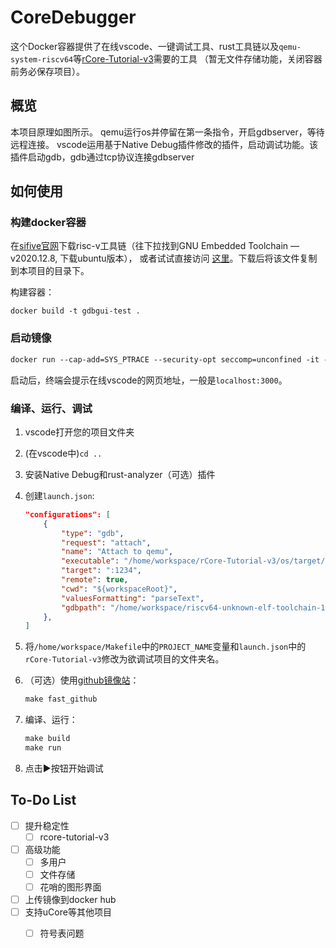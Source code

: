 # CoreDebugger
这个Docker容器提供了在线vscode、一键调试工具、rust工具链以及`qemu-system-riscv64`等[rCore-Tutorial-v3](https://rcore-os.github.io/rCore-Tutorial-Book-v3/index.html)需要的工具
（暂无文件存储功能，关闭容器前务必保存项目）。

## 概览
本项目原理如图所示。
qemu运行os并停留在第一条指令，开启gdbserver，等待远程连接。
vscode运用基于Native Debug插件修改的插件，启动调试功能。该插件启动gdb，gdb通过tcp协议连接gdbserver



## 如何使用

### 构建docker容器

在[sifive官网](https://www.sifive.com/software)下载risc-v工具链（往下拉找到GNU Embedded Toolchain — v2020.12.8, 下载ubuntu版本），
或者试试直接访问
[这里](https://static.dev.sifive.com/dev-tools/riscv64-unknown-elf-gcc-8.3.0-2020.04.1-x86_64-linux-ubuntu14.tar.gz)。下载后将该文件复制到本项目的目录下。

构建容器：
```shell
docker build -t gdbgui-test . 
```
### 启动镜像
```dockerfile
docker run --cap-add=SYS_PTRACE --security-opt seccomp=unconfined -it --rm -v $PWD:/sharedFolder --name gdbgui-test-1 -p 3000:3000 -p 5000:5000  gdbgui-test 
```
启动后，终端会提示在线vscode的网页地址，一般是`localhost:3000`。

### 编译、运行、调试
1. vscode打开您的项目文件夹
1. (在vscode中)`cd ..`
1. 安装Native Debug和rust-analyzer（可选）插件
1. 创建`launch.json`:
    ```json
    "configurations": [
        {
            "type": "gdb",
            "request": "attach",
            "name": "Attach to qemu",
            "executable": "/home/workspace/rCore-Tutorial-v3/os/target/riscv64gc-unknown-none-elf/release/os",
            "target": ":1234",
            "remote": true,
            "cwd": "${workspaceRoot}",
            "valuesFormatting": "parseText",
            "gdbpath": "/home/workspace/riscv64-unknown-elf-toolchain-10.2.0-2020.12.8-x86_64-linux-ubuntu14/bin/riscv64-unknown-elf-gdb"
        },
    ]
    ```

1. 将`/home/workspace/Makefile`中的`PROJECT_NAME`变量和`launch.json`中的`rCore-Tutorial-v3`修改为欲调试项目的文件夹名。

1. （可选）使用[github镜像站](https://doc.fastgit.org/zh-cn/guide.html)：
    ```makefile
    make fast_github
    ```
1. 编译、运行：
    ```makefile
    make build
    make run
    ```
1. 点击▶按钮开始调试


## To-Do List

- [ ] 提升稳定性
    - [ ] rcore-tutorial-v3

- [ ] 高级功能
    - [ ] 多用户
    - [ ] 文件存储
    - [ ] 花哨的图形界面
- [ ] 上传镜像到docker hub
- [ ] 支持uCore等其他项目
    - [ ] 符号表问题

